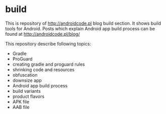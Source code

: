 # build
This is repository of http://androidcode.pl blog build section. It shows build tools for Android. Posts which explain Android app build process can be found at http://androidcode.pl/blog/

This repository describe following topics:
- Gradle
- ProGuard
- creating gradle and proguard rules
- shrinking code and resources
- obfuscation
- downsize app
- Android app build process
- build variants
- product flavors
- APK file
- AAB file
